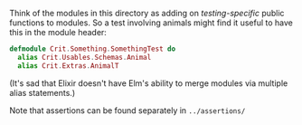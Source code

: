 Think of the modules in this directory as adding on *testing-specific*
public functions to modules. So a test involving animals might find it
useful to have this in the module header:

```elixir
defmodule Crit.Something.SomethingTest do
  alias Crit.Usables.Schemas.Animal
  alias Crit.Extras.AnimalT
```

(It's sad that Elixir doesn't have Elm's ability to merge modules via multiple
alias statements.)

Note that assertions can be found separately in `../assertions/`
